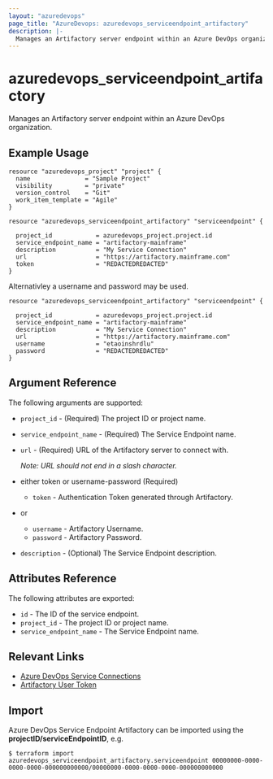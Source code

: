 ```yaml
---
layout: "azuredevops"
page_title: "AzureDevops: azuredevops_serviceendpoint_artifactory"
description: |-
  Manages an Artifactory server endpoint within an Azure DevOps organization.
---
```


# azuredevops_serviceendpoint_artifactory
Manages an Artifactory server endpoint within an Azure DevOps organization. 

## Example Usage

```hcl
resource "azuredevops_project" "project" {
  name               = "Sample Project"
  visibility         = "private"
  version_control    = "Git"
  work_item_template = "Agile"
}

resource "azuredevops_serviceendpoint_artifactory" "serviceendpoint" {

  project_id            = azuredevops_project.project.id
  service_endpoint_name = "artifactory-mainframe"
  description           = "My Service Connection"
  url                   = "https://artifactory.mainframe.com"
  token                 = "REDACTEDREDACTED"
}
```
Alternativley a username and password may be used.

```hcl
resource "azuredevops_serviceendpoint_artifactory" "serviceendpoint" {

  project_id            = azuredevops_project.project.id
  service_endpoint_name = "artifactory-mainframe"
  description           = "My Service Connection"
  url                   = "https://artifactory.mainframe.com"
  username              = "etaoinshrdlu"
  password              = "REDACTEDREDACTED"
}
```

## Argument Reference

The following arguments are supported:

* `project_id` - (Required) The project ID or project name.
* `service_endpoint_name` - (Required) The Service Endpoint name.
* `url` - (Required) URL of the Artifactory server to connect with.

   _Note: URL should not end in a slash character._
* either token or username-password (Required)
  * `token` - Authentication Token generated through Artifactory.
* or
  * `username` - Artifactory Username.
  * `password` - Artifactory Password.
* `description` - (Optional) The Service Endpoint description.

## Attributes Reference

The following attributes are exported:

* `id` - The ID of the service endpoint.
* `project_id` - The project ID or project name.
* `service_endpoint_name` - The Service Endpoint name.

## Relevant Links
* [Azure DevOps Service Connections](https://docs.microsoft.com/en-us/azure/devops/pipelines/library/service-endpoints?view=azure-devops&tabs=yaml)
* [Artifactory User Token](https://docs.artifactory.org/latest/user-guide/user-token/)

## Import
Azure DevOps Service Endpoint Artifactory can be imported using the **projectID/serviceEndpointID**, e.g.

```shell
$ terraform import azuredevops_serviceendpoint_artifactory.serviceendpoint 00000000-0000-0000-0000-000000000000/00000000-0000-0000-0000-000000000000
```
